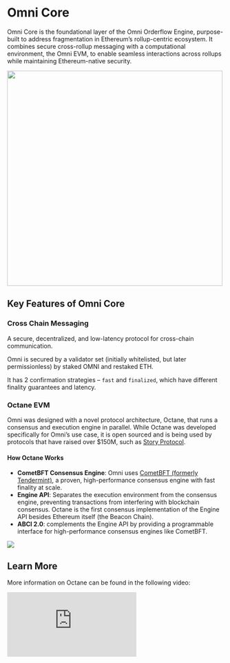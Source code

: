 # Omni Core

Omni Core is the foundational layer of the Omni Orderflow Engine, purpose-built to address fragmentation in Ethereum’s rollup-centric ecosystem. It combines secure cross-rollup messaging with a computational environment, the Omni EVM, to enable seamless interactions across rollups while maintaining Ethereum-native security.

<img src="/img/core_architecture.jpg" width="500px"/>

## Key Features of Omni Core

### Cross Chain Messaging

A secure, decentralized, and low-latency protocol for cross-chain communication.

Omni is secured by a validator set (initially whitelisted, but later permissionless) by staked OMNI and restaked ETH.

It has 2 confirmation strategies – `fast` and `finalized`, which have different finality guarantees and latency.

### Octane EVM

Omni was designed with a novel protocol architecture, Octane, that runs a consensus and execution engine in parallel. While Octane was developed specifically for Omni’s use case, it is open sourced and is being used by protocols that have raised over $150M, such as [Story Protocol](https://www.story.foundation/).

#### How Octane Works

- **CometBFT Consensus Engine**: Omni uses [CometBFT (formerly Tendermint)](https://docs.cometbft.com/v0.38/), a proven, high-performance consensus engine with fast finality at scale.
- **Engine API**: Separates the execution environment from the consensus engine, preventing transactions from interfering with blockchain consensus. Octane is the first consensus implementation of the Engine API besides Ethereum itself (the Beacon Chain).
- **ABCI 2.0**: complements the Engine API by providing a programmable interface for high-performance consensus engines like CometBFT.

<img src="/img/octane_architecture.jpg"/>

## Learn More

More information on Octane can be found in the following video:

<div style={{ position: 'relative', paddingBottom: '56.25%', height: 0, overflow: 'hidden', maxWidth: '100%', }}>
  <iframe
    src="https://www.youtube.com/embed/hrGgvypAMvA"
    style={{ position: 'absolute', top: 0, left: 0, width: '100%', height: '100%' }}
    frameBorder="0"
    allow="accelerometer; autoplay; clipboard-write; encrypted-media; gyroscope; picture-in-picture"
    allowFullScreen
  ></iframe>
</div>
